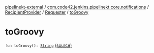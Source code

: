 [pipelinekt-external](../../../index.md) / [com.code42.jenkins.pipelinekt.core.notifications](../../index.md) / [RecipientProvider](../index.md) / [Requester](index.md) / [toGroovy](./to-groovy.md)

# toGroovy

`fun toGroovy(): `[`String`](https://kotlinlang.org/api/latest/jvm/stdlib/kotlin/-string/index.html) [(source)](https://github.com/code42/pipelinekt/tree/master/core/src/main/kotlin/com/code42/jenkins/pipelinekt/core/notifications/RecipientProvider.kt#L21)